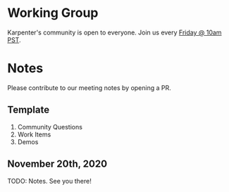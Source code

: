 # Working Group
Karpenter's community is open to everyone. Join us every [Friday @ 10am PST](https://chime.aws/4563870068).

# Notes
Please contribute to our meeting notes by opening a PR.

## Template
1. Community Questions
2. Work Items
3. Demos

## November 20th, 2020
TODO: Notes. See you there!
